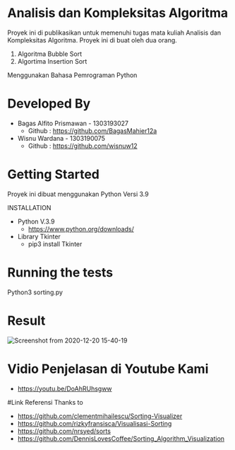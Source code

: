 # Analisis dan Kompleksitas Algoritma
Proyek ini di publikasikan untuk memenuhi tugas mata kuliah Analisis dan Kompleksitas Algoritma. Proyek ini di buat oleh dua orang.

1. Algoritma Bubble Sort
2. Algortima Insertion Sort

Menggunakan Bahasa Pemrograman Python

# Developed By 
- Bagas Alfito Prismawan - 1303193027
  - Github  : https://github.com/BagasMahier12a
- Wisnu Wardana - 1303190075
  - Github  : https://github.com/wisnuw12
  
 # Getting Started
 Proyek ini dibuat menggunakan Python Versi 3.9 
 
 INSTALLATION
 - Python V.3.9
   - https://www.python.org/downloads/
 - Library Tkinter
   - pip3 install Tkinter
   
 # Running the tests
Python3 sorting.py

# Result
 
![Screenshot from 2020-12-20 15-40-19](https://user-images.githubusercontent.com/41775959/102709227-f07d9d80-42da-11eb-98bb-c3d21d328e07.png)

# Vidio Penjelasan di Youtube Kami
 - https://youtu.be/DoAhRUhsgww

#Link Referensi 
Thanks to 
- https://github.com/clementmihailescu/Sorting-Visualizer
- https://github.com/rizkyfransisca/Visualisasi-Sorting
- https://github.com/nrsyed/sorts
- https://github.com/DennisLovesCoffee/Sorting_Algorithm_Visualization
